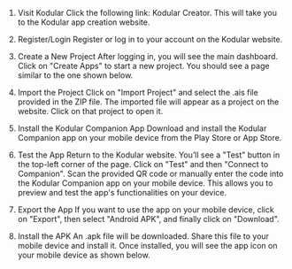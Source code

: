 1. Visit Kodular
Click the following link: Kodular Creator.
This will take you to the Kodular app creation website.

2. Register/Login
Register or log in to your account on the Kodular website.

3. Create a New Project
After logging in, you will see the main dashboard.
Click on "Create Apps" to start a new project. You should see a page similar to the one shown below.

4. Import the Project
Click on "Import Project" and select the .ais file provided in the ZIP file.
The imported file will appear as a project on the website. Click on that project to open it.

5. Install the Kodular Companion App
Download and install the Kodular Companion app on your mobile device from the Play Store or App Store.

6. Test the App
Return to the Kodular website. You’ll see a "Test" button in the top-left corner of the page.
Click on "Test" and then "Connect to Companion".
Scan the provided QR code or manually enter the code into the Kodular Companion app on your mobile device. This allows you to preview and test the app's functionalities on your device.

7. Export the App
If you want to use the app on your mobile device, click on "Export", then select "Android APK", and finally click on "Download".

8. Install the APK
An .apk file will be downloaded. Share this file to your mobile device and install it.
Once installed, you will see the app icon on your mobile device as shown below.
